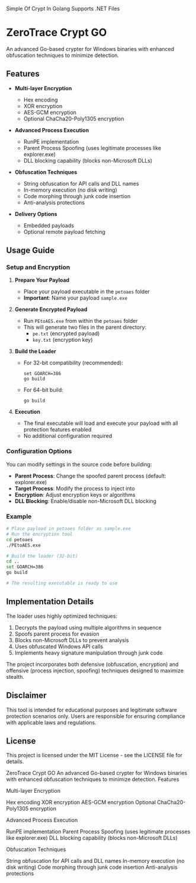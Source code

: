 Simple Of Crypt In Golang Supports .NET Files

# ZeroTrace Crypt GO

An advanced Go-based crypter for Windows binaries with enhanced obfuscation techniques to minimize detection.

## Features

- **Multi-layer Encryption**
  - Hex encoding
  - XOR encryption
  - AES-GCM encryption
  - Optional ChaCha20-Poly1305 encryption

- **Advanced Process Execution**
  - RunPE implementation
  - Parent Process Spoofing (uses legitimate processes like explorer.exe)
  - DLL blocking capability (blocks non-Microsoft DLLs)

- **Obfuscation Techniques**
  - String obfuscation for API calls and DLL names
  - In-memory execution (no disk writing)
  - Code morphing through junk code insertion
  - Anti-analysis protections

- **Delivery Options**
  - Embedded payloads
  - Optional remote payload fetching

## Usage Guide

### Setup and Encryption

1. **Prepare Your Payload**
   - Place your payload executable in the `petoaes` folder
   - **Important**: Name your payload `sample.exe`

2. **Generate Encrypted Payload**
   - Run `PEtoAES.exe` from within the `petoaes` folder
   - This will generate two files in the parent directory:
     - `pe.txt` (encrypted payload)
     - `key.txt` (encryption key)

3. **Build the Loader**
   - For 32-bit compatibility (recommended):
     ```
     set GOARCH=386
     go build
     ```
   - For 64-bit build:
     ```
     go build
     ```

4. **Execution**
   - The final executable will load and execute your payload with all protection features enabled
   - No additional configuration required

### Configuration Options

You can modify settings in the source code before building:

- **Parent Process**: Change the spoofed parent process (default: explorer.exe)
- **Target Process**: Modify the process to inject into
- **Encryption**: Adjust encryption keys or algorithms
- **DLL Blocking**: Enable/disable non-Microsoft DLL blocking

### Example

```bash
# Place payload in petoaes folder as sample.exe
# Run the encryption tool
cd petoaes
./PEtoAES.exe

# Build the loader (32-bit)
cd ..
set GOARCH=386
go build

# The resulting executable is ready to use
```

## Implementation Details

The loader uses highly optimized techniques:

1. Decrypts the payload using multiple algorithms in sequence
2. Spoofs parent process for evasion
3. Blocks non-Microsoft DLLs to prevent analysis
4. Uses obfuscated Windows API calls
5. Implements heavy signature manipulation through junk code

The project incorporates both defensive (obfuscation, encryption) and offensive (process injection, spoofing) techniques designed to maximize stealth.

## Disclaimer

This tool is intended for educational purposes and legitimate software protection scenarios only. Users are responsible for ensuring compliance with applicable laws and regulations.

## License

This project is licensed under the MIT License - see the LICENSE file for details.


ZeroTrace Crypt GO
An advanced Go-based crypter for Windows binaries with enhanced obfuscation techniques to minimize detection.
Features

Multi-layer Encryption

Hex encoding
XOR encryption
AES-GCM encryption
Optional ChaCha20-Poly1305 encryption


Advanced Process Execution

RunPE implementation
Parent Process Spoofing (uses legitimate processes like explorer.exe)
DLL blocking capability (blocks non-Microsoft DLLs)


Obfuscation Techniques

String obfuscation for API calls and DLL names
In-memory execution (no disk writing)
Code morphing through junk code insertion
Anti-analysis protections

